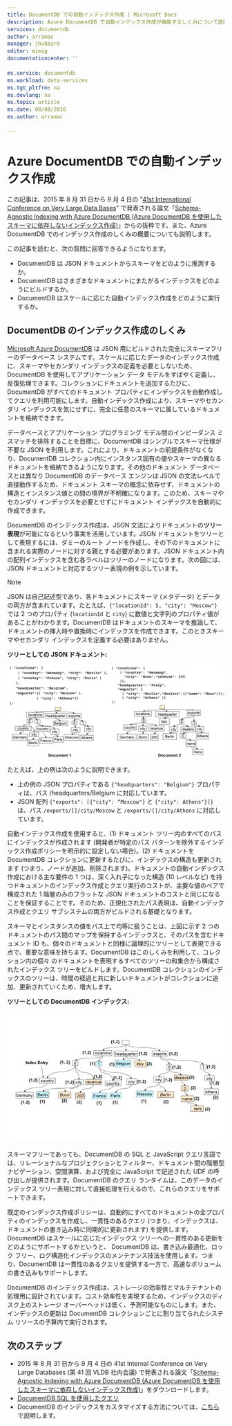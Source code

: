 ```yaml
---
title: DocumentDB での自動インデックス作成 | Microsoft Docs
description: Azure DocumentDB で自動インデックス作成が機能するしくみについて説明します。
services: documentdb
author: arramac
manager: jhubbard
editor: mimig
documentationcenter: ''

ms.service: documentdb
ms.workload: data-services
ms.tgt_pltfrm: na
ms.devlang: na
ms.topic: article
ms.date: 08/08/2016
ms.author: arramac

---
```

# Azure DocumentDB での自動インデックス作成
この記事は、2015 年 8 月 31 日から 9 月 4 日の "[41st International Conference on Very Large Data Bases](http://www.vldb.org/2015/)" で発表される論文「[Schema-Agnostic Indexing with Azure DocumentDB (Azure DocumentDB を使用したスキーマに依存しないインデックス作成)](http://www.vldb.org/pvldb/vol8/p1668-shukla.pdf)」からの抜粋です。また、Azure DocumentDB でのインデックス作成のしくみの概要についても説明します。

この記事を読むと、次の質問に回答できるようになります。

* DocumentDB は JSON ドキュメントからスキーマをどのように推測するか。
* DocumentDB はさまざまなドキュメントにまたがるインデックスをどのようにビルドするか。
* DocumentDB はスケールに応じた自動インデックス作成をどのように実行するか。

## <a id="HowDocumentDBIndexingWorks"></a>DocumentDB のインデックス作成のしくみ
[Microsoft Azure DocumentDB](https://azure.microsoft.com/services/documentdb/) は JSON 用にビルドされた完全にスキーマフリーのデータベース システムです。スケールに応じたデータのインデックス作成に、スキーマやセカンダリ インデックスの定義を必要としないため、DocumentDB を使用してアプリケーション データ モデルをすばやく定義し、反復処理できます。コレクションにドキュメントを追加するたびに、DocumentDB がすべてのドキュメント プロパティにインデックスを自動作成してクエリを利用可能にします。自動インデックス作成により、スキーマやセカンダリ インデックスを気にせずに、完全に任意のスキーマに属しているドキュメントを格納できます。

データベースとアプリケーション プログラミング モデル間のインピーダンス ミスマッチを排除することを目標に、DocumentDB はシンプルでスキーマ仕様が不要な JSON を利用します。これにより、ドキュメントの前提条件がなくなり、DocumentDB コレクション内にインスタンス固有の値やスキーマの異なるドキュメントを格納できるようになります。その他のドキュメント データベースとは異なり DocumentDB のデータベース エンジンは JSON の文法レベルで直接動作するため、ドキュメント スキーマの概念に依存せず、ドキュメントの構造とインスタンス値との間の境界が不明確になります。このため、スキーマやセカンダリ インデックスを必要とせずにドキュメント インデックスを自動的に作成できます。

DocumentDB のインデックス作成は、JSON 文法によりドキュメントの**ツリー表現**が可能になるという事実を活用しています。JSON ドキュメントをツリーとして表現するには、ダミーのルート ノードを作成し、その下のドキュメントに含まれる実際のノードに対する親とする必要があります。JSON ドキュメント内の配列インデックスを含む各ラベルはツリーのノードになります。次の図には、JSON ドキュメントと対応するツリー表現の例を示しています。

> [!NOTE]
> JSON は自己記述型であり、各ドキュメントにスキーマ (メタデータ) とデータの両方が含まれています。たとえば、`{"locationId": 5, "city": "Moscow"}` では 2 つのプロパティ (`locationId` と `city`) に数値と文字列のプロパティ値があることがわかります。DocumentDB はドキュメントのスキーマを推論して、ドキュメントの挿入時や置換時にインデックスを作成できます。このときスキーマやセカンダリ インデックスを定義する必要はありません。
> 
> 

**ツリーとしての JSON ドキュメント:**

![ツリーとしてのドキュメント](media/documentdb-indexing/DocumentsAsTrees.png)

たとえば、上の例は次のように説明できます。

* 上の例の JSON プロパティである `{"headquarters": "Belgium"}` プロパティは、パス /headquarters/Belgium に対応しています。
* JSON 配列 `{"exports": [{"city": “Moscow"}` と `{"city": Athens"}]}` は、パス `/exports/[]/city/Moscow` と `/exports/[]/city/Athens` に対応しています。

自動インデックス作成を使用すると、(1) ドキュメント ツリー内のすべてのパスにインデックスが作成されます (開発者が特定のパス パターンを除外するインデックス作成ポリシーを明示的に設定しない場合)。(2) ドキュメントを DocumentDB コレクションに更新するたびに、インデックスの構造も更新されます (つまり、ノードが追加、削除されます)。ドキュメントの自動インデックス作成における主な要件の 1 つは、深く入れ子になった構造 (10 レベルなど) を持つドキュメントのインデックス作成とクエリ実行のコストが、主要な値のペアで構成された 1 階層のみのフラットな JSON ドキュメントのコストと同じになることを保証することです。そのため、正規化されたパス表現は、自動インデックス作成とクエリ サブシステムの両方がビルドされる基礎となります。

スキーマとインスタンスの値をパス上で均等に扱うことは、上図に示す 2 つのドキュメントのパス間のマップを保持するインデックスと、そのパスを含むドキュメント ID も、個々のドキュメントと同様に論理的にツリーとして表現できる点で、重要な意味を持ちます。DocumentDB はこのしくみを利用して、コレクション内の個々 のドキュメントを表現するすべてのツリーの和集合から構成されたインデックス ツリーをビルドします。DocumentDB コレクションのインデックスのツリーは、時間の経過と共に新しいドキュメントがコレクションに追加、更新されていくため、増大します。

**ツリーとしての DocumentDB インデックス:**

![ツリーとしてのインデックス](media/documentdb-indexing/IndexAsTree.png)

スキーマフリーであっても、DocumentDB の SQL と JavaScript クエリ言語では、リレーショナルなプロジェクションとフィルター、ドキュメント間の階層型ナビゲーション、空間演算、および完全に JavaScript で記述された UDF の呼び出しが提供されます。DocumentDB のクエリ ランタイムは、このデータのインデックス ツリー表現に対して直接処理を行えるので、これらのクエリをサポートできます。

既定のインデックス作成ポリシーは、自動的にすべてのドキュメントの全プロパティのインデックスを作成し、一貫性のあるクエリ (つまり、インデックスは、ドキュメントの書き込み時に同期的に更新されます) を提供します。DocumentDB はスケールに応じたインデックス ツリーへの一貫性のある更新をどのようにサポートするかというと、 DocumentDB は、書き込み最適化、ロック フリー、ログ構造化インデックスのメンテナンス技法を使用します。つまり、DocumentDB は一貫性のあるクエリを提供する一方で、高速なボリュームの書き込みもサポートします。

DocumentDB のインデックス作成は、ストレージの効率性とマルチテナントの処理用に設計されています。コスト効率性を実現するため、インデックスのディスク上のストレージ オーバーヘッドは低く、予測可能なものにします。また、インデックスの更新は DocumentDB コレクションごとに割り当てられたシステム リソースの予算内で実行されます。

## <a name="NextSteps"></a> 次のステップ
* 2015 年 8 月 31 日から 9 月 4 日の 41st Internal Conference on Very Large Databases (第 41 回 VLDB 社内会議) で発表される論文「[Schema-Agnostic Indexing with Azure DocumentDB (Azure DocumentDB を使用したスキーマに依存しないインデックス作成)](http://www.vldb.org/pvldb/vol8/p1668-shukla.pdf)」をダウンロードします。
* [DocumentDB SQL を使用したクエリ](documentdb-sql-query.md)
* DocumentDB のインデックスをカスタマイズする方法については、[こちら](documentdb-indexing-policies.md)で説明します。

<!---HONumber=AcomDC_0824_2016-->